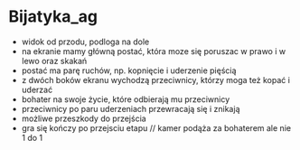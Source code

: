 # Bijatyka_ag
- widok od przodu, podloga na dole
- na ekranie mamy główną postać, która moze się poruszac w prawo i w lewo oraz skakań
- postać ma parę ruchów, np. kopnięcie i uderzenie pięścią
- z dwóch boków ekranu wychodzą przeciwnicy, którzy moga też kopać i uderzać
- bohater na swoje życie, które odbierają mu przeciwnicy
- przeciwnicy po paru uderzeniach przewracają się i znikają
- możliwe przeszkody do przejścia
- gra się kończy po przejsciu etapu // kamer podąża za bohaterem ale nie 1 do 1
